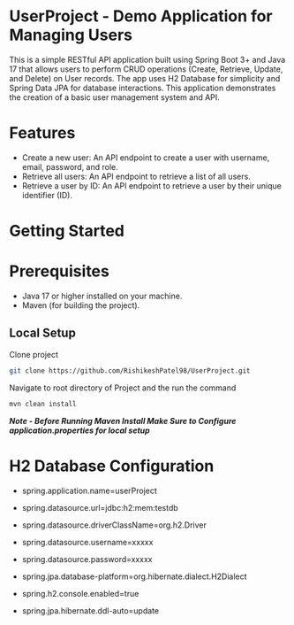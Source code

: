 # UserProject - Demo Application for Managing Users
This is a simple RESTful API application built using Spring Boot 3+ and Java 17 that allows users to perform CRUD operations (Create, Retrieve, Update, and Delete) on User records. The app uses H2 Database for simplicity and Spring Data JPA for database interactions. This application demonstrates the creation of a basic user management system and API.

# Features
- Create a new user: An API endpoint to create a user with username, email, password, and role.
- Retrieve all users: An API endpoint to retrieve a list of all users.
- Retrieve a user by ID: An API endpoint to retrieve a user by their unique identifier (ID).

# Getting Started
# Prerequisites
  - Java 17 or higher installed on your machine.
  - Maven (for building the project).

## Local Setup
Clone project
```bash
git clone https://github.com/RishikeshPatel98/UserProject.git
```

Navigate to root directory of Project and the run the command
```bash
mvn clean install
```

***Note - Before Running Maven Install Make Sure to Configure application.properties for local setup***

# H2 Database Configuration
- spring.application.name=userProject

- spring.datasource.url=jdbc:h2:mem:testdb
- spring.datasource.driverClassName=org.h2.Driver
- spring.datasource.username=xxxxx
- spring.datasource.password=xxxxx
- spring.jpa.database-platform=org.hibernate.dialect.H2Dialect
- spring.h2.console.enabled=true
- spring.jpa.hibernate.ddl-auto=update

